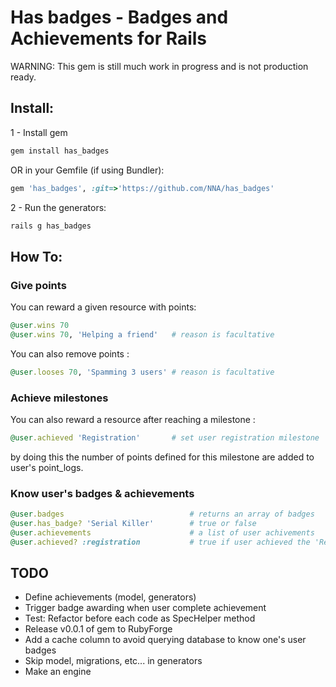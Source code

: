 # Has badges - Badges and Achievements for Rails

WARNING: This gem is still much work in progress and is not production ready.

## Install:
1 - Install gem

``` ruby
gem install has_badges
```

OR in your Gemfile (if using Bundler):

``` ruby
gem 'has_badges', :git=>'https://github.com/NNA/has_badges'
```

2 - Run the generators:

``` ruby
rails g has_badges
```
## How To:

### Give points
You can reward a given resource with points:
``` ruby
@user.wins 70
@user.wins 70, 'Helping a friend'   # reason is facultative
```

You can also remove points :
``` ruby
@user.looses 70, 'Spamming 3 users' # reason is facultative
```

### Achieve milestones 
You can also reward a resource after reaching a milestone :
``` ruby
@user.achieved 'Registration'     	# set user registration milestone
```
by doing this the number of points defined for this milestone are added to user's point_logs.

### Know user's badges & achievements
``` ruby
@user.badges 							# returns an array of badges
@user.has_badge? 'Serial Killer' 		# true or false
@user.achievements                  	# a list of user achivements
@user.achieved? :registration       	# true if user achieved the 'Registration' achievement 
```

## TODO
 - Define achievements (model, generators)
 - Trigger badge awarding when user complete achievement
 - Test: Refactor before each code as SpecHelper method
 - Release v0.0.1 of gem to RubyForge
 - Add a cache column to avoid querying database to know one's user badges
 - Skip model, migrations, etc... in generators
 - Make an engine

 [examples]: https://github.com/NNA/cucumber-snapshot/tree/master/examples